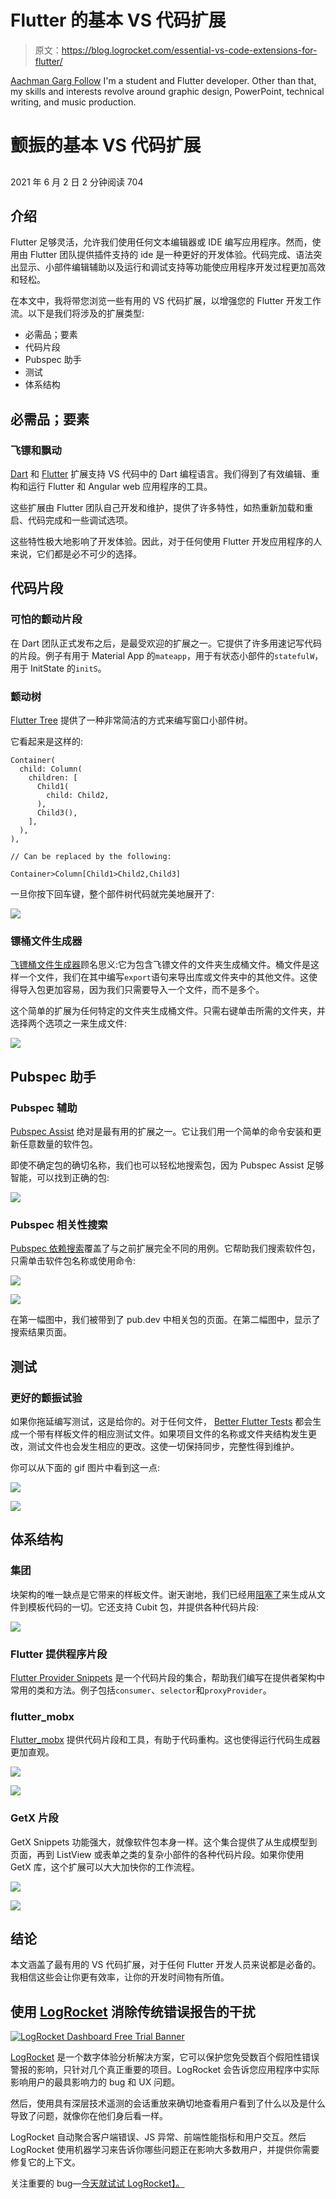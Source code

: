# Flutter 的基本 VS 代码扩展

> 原文：<https://blog.logrocket.com/essential-vs-code-extensions-for-flutter/>

[Aachman Garg Follow](https://blog.logrocket.com/author/aachmangarg/) I'm a student and Flutter developer. Other than that, my skills and interests revolve around graphic design, PowerPoint, technical writing, and music production.

# 颤振的基本 VS 代码扩展

## 

2021 年 6 月 2 日 2 分钟阅读 704

## 介绍

Flutter 足够灵活，允许我们使用任何文本编辑器或 IDE 编写应用程序。然而，使用由 Flutter 团队提供插件支持的 ide 是一种更好的开发体验。代码完成、语法突出显示、小部件编辑辅助以及运行和调试支持等功能使应用程序开发过程更加高效和轻松。

在本文中，我将带您浏览一些有用的 VS 代码扩展，以增强您的 Flutter 开发工作流。以下是我们将涉及的扩展类型:

*   必需品；要素
*   代码片段
*   Pubspec 助手
*   测试
*   体系结构

## 必需品；要素

### 飞镖和飘动

[Dart](https://marketplace.visualstudio.com/items?itemName=Dart-Code.dart-code) 和 [Flutter](https://marketplace.visualstudio.com/items?itemName=Dart-Code.flutter) 扩展支持 VS 代码中的 Dart 编程语言。我们得到了有效编辑、重构和运行 Flutter 和 Angular web 应用程序的工具。

这些扩展由 Flutter 团队自己开发和维护，提供了许多特性，如热重新加载和重启、代码完成和一些调试选项。

这些特性极大地影响了开发体验。因此，对于任何使用 Flutter 开发应用程序的人来说，它们都是必不可少的选择。

## 代码片段

### 可怕的颤动片段

在 Dart 团队正式发布之后，是最受欢迎的扩展之一。它提供了许多用速记写代码的片段。例子有用于 Material App 的`mateapp`，用于有状态小部件的`statefulW`，用于 InitState 的`initS`。

### 颤动树

[Flutter Tree](https://marketplace.visualstudio.com/items?itemName=marcelovelasquez.flutter-tree) 提供了一种非常简洁的方式来编写窗口小部件树。

它看起来是这样的:

```
Container(
  child: Column(
    children: [
      Child1(
        child: Child2,
      ),
      Child3(),
    ],
  ),
),

// Can be replaced by the following:

Container>Column[Child1>Child2,Child3]

```

一旦你按下回车键，整个部件树代码就完美地展开了:

![](img/fdb0648663815bcf5c53a12c8bc36b3f.png)

### 镖桶文件生成器

[飞镖桶文件生成器](https://marketplace.visualstudio.com/items?itemName=miquelddg.dart-barrel-file-generator)顾名思义:它为包含飞镖文件的文件夹生成桶文件。桶文件是这样一个文件，我们在其中编写`export`语句来导出库或文件夹中的其他文件。这使得导入包更加容易，因为我们只需要导入一个文件，而不是多个。

这个简单的扩展为任何特定的文件夹生成桶文件。只需右键单击所需的文件夹，并选择两个选项之一来生成文件:

![](img/6e833488c98e96120397f134e96fffba.png)

## Pubspec 助手

### Pubspec 辅助

[Pubspec Assist](https://marketplace.visualstudio.com/items?itemName=jeroen-meijer.pubspec-assist) 绝对是最有用的扩展之一。它让我们用一个简单的命令安装和更新任意数量的软件包。

即使不确定包的确切名称，我们也可以轻松地搜索包，因为 Pubspec Assist 足够智能，可以找到正确的包:

![](img/c1dc98e5f5df769f4fc6f19448034f1a.png)

### Pubspec 相关性搜索

[Pubspec 依赖搜索](https://marketplace.visualstudio.com/items?itemName=everettjf.pubspec-dependency-search)覆盖了与之前扩展完全不同的用例。它帮助我们搜索软件包，只需单击软件包名称或使用命令:

![](img/6b833159010804decb09853f836d42e2.png)

![](img/912dd8bb217c9813c52061fb55494ed0.png)

在第一幅图中，我们被带到了 pub.dev 中相关包的页面。在第二幅图中，显示了搜索结果页面。

## 测试

### 更好的颤振试验

如果你拖延编写测试，这是给你的。对于任何文件， [Better Flutter Tests](https://marketplace.visualstudio.com/items?itemName=andreasblech.better-tests) 都会生成一个带有样板文件的相应测试文件。如果项目文件的名称或文件夹结构发生更改，测试文件也会发生相应的更改。这使一切保持同步，完整性得到维护。

你可以从下面的 gif 图片中看到这一点:

![](img/2f74388f52c90b75c6a7a628c61d6d72.png)

![](img/bde4b4267b94104656ee0a260f5adce2.png)

## 体系结构

### 集团

块架构的唯一缺点是它带来的样板文件。谢天谢地，我们已经用[阻塞了](https://marketplace.visualstudio.com/items?itemName=FelixAngelov.bloc)来生成从文件到模板代码的一切。它还支持 Cubit 包，并提供各种代码片段:

![](img/4dc9be7f09887d34eb4317d2647ddfe9.png)

### Flutter 提供程序片段

[Flutter Provider Snippets](https://marketplace.visualstudio.com/items?itemName=Zaraclaj.flutter-provider-snippets) 是一个代码片段的集合，帮助我们编写在提供者架构中常用的类和方法。例子包括`consumer`、`selector`和`proxyProvider`。

### flutter_mobx

[Flutter_mobx](https://marketplace.visualstudio.com/items?itemName=Flutterando.flutter-mobx) 提供代码片段和工具，有助于代码重构。这也使得运行代码生成器更加直观。

![](img/ce5c3442731c6ffccd5560fc16361139.png)

![](img/83b8062dd997dd16bdce8327ddfce1c9.png)

### GetX 片段

GetX Snippets 功能强大，就像软件包本身一样。这个集合提供了从生成模型到页面，再到 ListView 或表单之类的复杂小部件的各种代码片段。如果你使用 GetX 库，这个扩展可以大大加快你的工作流程。

![](img/6ff3ae8cee71a814b1acf9812762bb61.png)

![](img/d25a327abface0be301cd702a1665928.png)

## 结论

本文涵盖了最有用的 VS 代码扩展，对于任何 Flutter 开发人员来说都是必备的。我相信这些会让你更有效率，让你的开发时间物有所值。

## 使用 [LogRocket](https://lp.logrocket.com/blg/signup) 消除传统错误报告的干扰

[![LogRocket Dashboard Free Trial Banner](img/d6f5a5dd739296c1dd7aab3d5e77eeb9.png)](https://lp.logrocket.com/blg/signup)

[LogRocket](https://lp.logrocket.com/blg/signup) 是一个数字体验分析解决方案，它可以保护您免受数百个假阳性错误警报的影响，只针对几个真正重要的项目。LogRocket 会告诉您应用程序中实际影响用户的最具影响力的 bug 和 UX 问题。

然后，使用具有深层技术遥测的会话重放来确切地查看用户看到了什么以及是什么导致了问题，就像你在他们身后看一样。

LogRocket 自动聚合客户端错误、JS 异常、前端性能指标和用户交互。然后 LogRocket 使用机器学习来告诉你哪些问题正在影响大多数用户，并提供你需要修复它的上下文。

关注重要的 bug—[今天就试试 LogRocket】。](https://lp.logrocket.com/blg/signup-issue-free)
